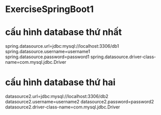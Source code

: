 # ExerciseSpringBoot1
# cấu hình database thứ nhất
spring.datasource.url=jdbc:mysql://localhost:3306/db1
spring.datasource.username=username1
spring.datasource.password=password1
spring.datasource.driver-class-name=com.mysql.jdbc.Driver

# cấu hình database thứ hai
datasource2.url=jdbc:mysql://localhost:3306/db2
datasource2.username=username2
datasource2.password=password2
datasource2.driver-class-name=com.mysql.jdbc.Driver
